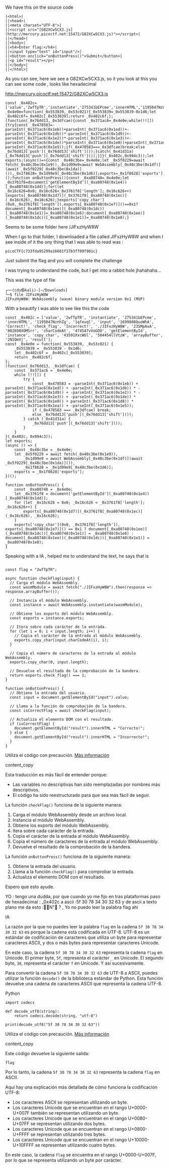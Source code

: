 
We have this on the source code
```
|<html>|
||<head>|
||<meta charset="UTF-8">|
||<script src="[G82XCw5CX3.js](http://mercury.picoctf.net:15472/G82XCw5CX3.js)"></script>|
||</head>|
||<body>|
||<h4>Enter flag:</h4>|
||<input type="text" id="input"/>|
||<button onclick="onButtonPress()">Submit</button>|
||<p id="result"></p>|
||</body>|
||</html>|
```

As you can see, here we see a  G82XCw5CX3.js, so it you look at this you can see some code , looks like hexadecimal

http://mercury.picoctf.net:15472/G82XCw5CX3.js

```
const _0x402c=['value','2wfTpTR','instantiate','275341bEPcme','innerHTML','1195047NznhZg','1qfevql','input','1699808QuoWhA','Correct!','check_flag','Incorrect!','./JIFxzHyW8W','23SMpAuA','802698XOMSrr','charCodeAt','474547vVoGDO','getElementById','instance','copy_char','43591XxcWUl','504454llVtzW','arrayBuffer','2NIQmVj','result'];const _0x4e0e=function(_0x553839,_0x53c021){_0x553839=_0x553839-0x1d6;let _0x402c6f=_0x402c[_0x553839];return _0x402c6f;};(function(_0x76dd13,_0x3dfcae){const _0x371ac6=_0x4e0e;while(!![]){try{const _0x478583=-parseInt(_0x371ac6(0x1eb))+parseInt(_0x371ac6(0x1ed))+-parseInt(_0x371ac6(0x1db))*-parseInt(_0x371ac6(0x1d9))+-parseInt(_0x371ac6(0x1e2))*-parseInt(_0x371ac6(0x1e3))+-parseInt(_0x371ac6(0x1de))*parseInt(_0x371ac6(0x1e0))+parseInt(_0x371ac6(0x1d8))*parseInt(_0x371ac6(0x1ea))+-parseInt(_0x371ac6(0x1e5));if(_0x478583===_0x3dfcae)break;else _0x76dd13['push'](_0x76dd13['shift']());}catch(_0x41d31a){_0x76dd13['push'](_0x76dd13['shift']());}}}(_0x402c,0x994c3));let exports;(async()=>{const _0x48c3be=_0x4e0e;let _0x5f0229=await fetch(_0x48c3be(0x1e9)),_0x1d99e9=await WebAssembly[_0x48c3be(0x1df)](await _0x5f0229[_0x48c3be(0x1da)]()),_0x1f8628=_0x1d99e9[_0x48c3be(0x1d6)];exports=_0x1f8628['exports'];})();function onButtonPress(){const _0xa80748=_0x4e0e;let _0x3761f8=document['getElementById'](_0xa80748(0x1e4))[_0xa80748(0x1dd)];for(let _0x16c626=0x0;_0x16c626<_0x3761f8['length'];_0x16c626++){exports[_0xa80748(0x1d7)](_0x3761f8[_0xa80748(0x1ec)](_0x16c626),_0x16c626);}exports['copy_char'](0x0,_0x3761f8['length']),exports[_0xa80748(0x1e7)]()==0x1?document[_0xa80748(0x1ee)](_0xa80748(0x1dc))[_0xa80748(0x1e1)]=_0xa80748(0x1e6):document[_0xa80748(0x1ee)](_0xa80748(0x1dc))[_0xa80748(0x1e1)]=_0xa80748(0x1e8);}
```

Seems to be some folder here /JIFxzHyW8W


When I go to that folder, I downloaded a file called JIFxzHyW8W and when I see inside of it the ony thing that I was able to read was :
```
picoCTF{c733fda95299a16681f37b3ff09f901c} 
```


Just submit the flag and you will complete the challenge





I was trying to understand the code, but I get into a rabbit hole jhahahaha...


This was the type of file
```
┌──(cds㉿kali)-[~/Downloads]
└─$ file JIFxzHyW8W                                                       
JIFxzHyW8W: WebAssembly (wasm) binary module version 0x1 (MVP)
```

With a beautify I was able to see like this the code 

```
const _0x402c = ['value', '2wfTpTR', 'instantiate', '275341bEPcme', 'innerHTML', '1195047NznhZg', '1qfevql', 'input', '1699808QuoWhA', 'Correct!', 'check_flag', 'Incorrect!', './JIFxzHyW8W', '23SMpAuA', '802698XOMSrr', 'charCodeAt', '474547vVoGDO', 'getElementById', 'instance', 'copy_char', '43591XxcWUl', '504454llVtzW', 'arrayBuffer', '2NIQmVj', 'result'];
const _0x4e0e = function(_0x553839, _0x53c021) {
    _0x553839 = _0x553839 - 0x1d6;
    let _0x402c6f = _0x402c[_0x553839];
    return _0x402c6f;
};
(function(_0x76dd13, _0x3dfcae) {
    const _0x371ac6 = _0x4e0e;
    while (!![]) {
        try {
            const _0x478583 = -parseInt(_0x371ac6(0x1eb)) + parseInt(_0x371ac6(0x1ed)) + -parseInt(_0x371ac6(0x1db)) * -parseInt(_0x371ac6(0x1d9)) + -parseInt(_0x371ac6(0x1e2)) * -parseInt(_0x371ac6(0x1e3)) + -parseInt(_0x371ac6(0x1de)) * parseInt(_0x371ac6(0x1e0)) + parseInt(_0x371ac6(0x1d8)) * parseInt(_0x371ac6(0x1ea)) + -parseInt(_0x371ac6(0x1e5));
            if (_0x478583 === _0x3dfcae) break;
            else _0x76dd13['push'](_0x76dd13['shift']());
        } catch (_0x41d31a) {
            _0x76dd13['push'](_0x76dd13['shift']());
        }
    }
}(_0x402c, 0x994c3));
let exports;
(async () => {
    const _0x48c3be = _0x4e0e;
    let _0x5f0229 = await fetch(_0x48c3be(0x1e9)),
        _0x1d99e9 = await WebAssembly[_0x48c3be(0x1df)](await _0x5f0229[_0x48c3be(0x1da)]()),
        _0x1f8628 = _0x1d99e9[_0x48c3be(0x1d6)];
    exports = _0x1f8628['exports'];
})();

function onButtonPress() {
    const _0xa80748 = _0x4e0e;
    let _0x3761f8 = document['getElementById'](_0xa80748(0x1e4))[_0xa80748(0x1dd)];
    for (let _0x16c626 = 0x0; _0x16c626 < _0x3761f8['length']; _0x16c626++) {
        exports[_0xa80748(0x1d7)](_0x3761f8[_0xa80748(0x1ec)](_0x16c626), _0x16c626);
    }
    exports['copy_char'](0x0, _0x3761f8['length']), exports[_0xa80748(0x1e7)]() == 0x1 ? document[_0xa80748(0x1ee)](_0xa80748(0x1dc))[_0xa80748(0x1e1)] = _0xa80748(0x1e6) : document[_0xa80748(0x1ee)](_0xa80748(0x1dc))[_0xa80748(0x1e1)] = _0xa80748(0x1e8);
}
```

Speaking with a IA , helped me to understand the text, he says that is

```

const flag = "2wfTpTR";

async function checkFlag(input) {
  // Carga el módulo WebAssembly.
  const wasmModule = await fetch("./JIFxzHyW8W").then(response => response.arrayBuffer());

  // Instancia el módulo WebAssembly.
  const instance = await WebAssembly.instantiate(wasmModule);

  // Obtiene los exports del módulo WebAssembly.
  const exports = instance.exports;

  // Itera sobre cada carácter de la entrada.
  for (let i = 0; i < input.length; i++) {
    // Copia el carácter de la entrada al módulo WebAssembly.
    exports.copy_char(input.charCodeAt(i), i);
  }

  // Copia el número de caracteres de la entrada al módulo WebAssembly.
  exports.copy_char(0, input.length);

  // Devuelve el resultado de la comprobación de la bandera.
  return exports.check_flag() === 1;
}

function onButtonPress() {
  // Obtiene la entrada del usuario.
  const input = document.getElementById("input").value;

  // Llama a la función de comprobación de la bandera.
  const isCorrectFlag = await checkFlag(input);

  // Actualiza el elemento DOM con el resultado.
  if (isCorrectFlag) {
    document.getElementById("result").innerHTML = "Correcto!";
  } else {
    document.getElementById("result").innerHTML = "Incorrecto!";
  }
}
```

Utiliza el código con precaución. [Más información](https://bard.google.com/faq#coding)

content_copy

Esta traducción es más fácil de entender porque:

- Las variables no descriptivas han sido reemplazadas por nombres más descriptivos.
- El código ha sido reestructurado para que sea más fácil de seguir.

La función `checkFlag()` funciona de la siguiente manera:

1. Carga el módulo WebAssembly desde un archivo local.
2. Instancia el módulo WebAssembly.
3. Obtiene los exports del módulo WebAssembly.
4. Itera sobre cada carácter de la entrada.
5. Copia el carácter de la entrada al módulo WebAssembly.
6. Copia el número de caracteres de la entrada al módulo WebAssembly.
7. Devuelve el resultado de la comprobación de la bandera.

La función `onButtonPress()` funciona de la siguiente manera:

1. Obtiene la entrada del usuario.
2. Llama a la función `checkFlag()` para comprobar la entrada.
3. Actualiza el elemento DOM con el resultado.

Espero que esto ayude.



YO : 
 tengo una dudda, por que cuando yo me fijo en tras plataformas paso de hexadecimal : _0x402c a ascii :5f 30 78 34 30 32 63 y de ascii a texto plano me da esto :N" ? , Yo no puedo leer la palabra flag ahi

IA

  
La razón por la que no puedes leer la palabra `flag` en la cadena `5f 30 78 34 30 32 63` es porque la cadena está codificada en UTF-8. UTF-8 es un estándar de codificación de caracteres que utiliza un byte para representar caracteres ASCII, y dos o más bytes para representar caracteres Unicode.

En este caso, la cadena `5f 30 78 34 30 32 63` representa la cadena `flag` en Unicode. El primer byte, `5f`, representa el carácter `_` en Unicode. El segundo byte, `30`, representa el carácter `f` en Unicode. Y así sucesivamente.

Para convertir la cadena `5f 30 78 34 30 32 63` de UTF-8 a ASCII, puedes utilizar la función `decode()` de la biblioteca estándar de Python. Esta función devuelve una cadena de caracteres ASCII que representa la cadena UTF-8.


Python

```
import codecs

def decode_utf8(string):
    return codecs.decode(string, "utf-8")

print(decode_utf8("5f 30 78 34 30 32 63"))
```

Utiliza el código con precaución. [Más información](https://bard.google.com/faq#coding)

content_copy

Este código devuelve la siguiente salida:

```
flag
```

Por lo tanto, la cadena `5f 30 78 34 30 32 63` representa la cadena `flag` en ASCII.

Aquí hay una explicación más detallada de cómo funciona la codificación UTF-8:

- Los caracteres ASCII se representan utilizando un byte.
- Los caracteres Unicode que se encuentran en el rango U+0000-U+007F también se representan utilizando un byte.
- Los caracteres Unicode que se encuentran en el rango U+0080-U+07FF se representan utilizando dos bytes.
- Los caracteres Unicode que se encuentran en el rango U+0800-U+FFFF se representan utilizando tres bytes.
- Los caracteres Unicode que se encuentran en el rango U+10000-U+10FFFF se representan utilizando cuatro bytes.

En este caso, la cadena `flag` se encuentra en el rango U+0000-U+007F, por lo que se representa utilizando un byte por carácter.